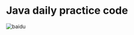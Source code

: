 # Java daily practice code
![baidu](https://ss1.bdstatic.com/70cFvXSh_Q1YnxGkpoWK1HF6hhy/it/u=3859322302,3876816265&fm=26&gp=0.jpg)
